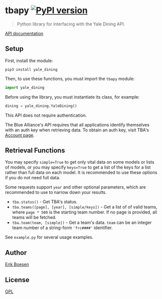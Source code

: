 # tbapy [![PyPI version](https://badge.fury.io/py/yaledining.svg)](https://badge.fury.io/py/yaledining)

> Python library for interfacing with the Yale Dining API.

[API documentation](https://developers.yale.edu/yale-dining)

## Setup
First, install the module:

    pip3 install yale_dining

Then, to use these functions, you must import the `tbapy` module:

```py
import yale_dining
```

Before using the library, you must instantiate its class, for example:

```py
dining = yale_dining.YaleDining()
```

This API does not require authentication.

The Blue Alliance's API requires that all applications identify themselves with an auth key when retrieving data. To obtain an auth key, visit TBA's [Account page](https://www.thebluealliance.com/account).


## Retrieval Functions
You may specify `simple=True` to get only vital data on some models or lists of models, or you may specify `keys=True` to get a list of the keys for a list rather than full data on each model. It is recommended to use these options if you do not need full data.

Some requests support `year` and other optional parameters, which are recommended to use to narrow down your results.
* `tba.status()` - Get TBA's status.
* `tba.teams([page], [year], [simple/keys])` - Get a list of of valid teams, where `page * 500` is the starting team number. If no page is provided, all teams will be fetched.
* `tba.team(team, [simple])` - Get a team's data. `team` can be an integer team number of a string-form `'frc####'` identifier.

See `example.py` for several usage examples.

## Author
[Erik Boesen](https://github.com/ErikBoesen)

## License
[GPL](LICENSE)
